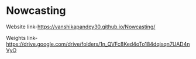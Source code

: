 # Nowcasting
Website link-https://vanshikapandey30.github.io/Nowcasting/

Weights link-https://drive.google.com/drive/folders/1n_QVFc8Ked4oTo184dqisqn7UAD4nVyO
